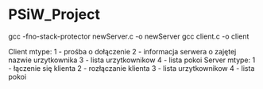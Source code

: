 # PSiW_Project
gcc -fno-stack-protector newServer.c -o newServer
gcc client.c -o client


Client mtype:
    1 - prośba o dołączenie
    2 - informacja serwera o zajętej nazwie urzytkownika
    3 - lista urzytkownikow
    4 - lista pokoi
Server mtype:
    1 - łączenie się klienta
    2 - rozłączanie klienta
    3 - lista urzytkownikow
    4 - lista pokoi
